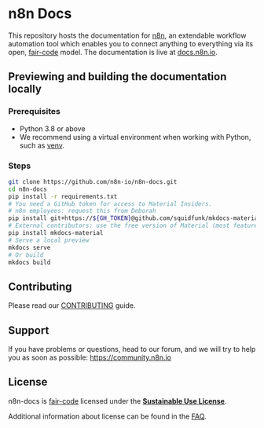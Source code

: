 # n8n Docs

This repository hosts the documentation for [n8n](https://n8n.io/), an extendable workflow automation tool which enables you to connect anything to everything via its open, [fair-code](https://faircode.io/) model. The documentation is live at [docs.n8n.io](https://docs.n8n.io/).


## Previewing and building the documentation locally

### Prerequisites

* Python 3.8 or above
* We recommend using a virtual environment when working with Python, such as [venv](https://docs.python.org/3/tutorial/venv.html).

### Steps

```bash
git clone https://github.com/n8n-io/n8n-docs.git
cd n8n-docs
pip install -r requirements.txt
# You need a GitHub token for access to Material Insiders.
# n8n employees: request this from Deborah
pip install git+https://${GH_TOKEN}@github.com/squidfunk/mkdocs-material-insiders.git
# External contributors: use the free version of Material (most features will still work), or rely on the preview builds on pull requests
pip install mkdocs-material
# Serve a local preview
mkdocs serve
# Or build
mkdocs build
```

## Contributing

Please read our [CONTRIBUTING](CONTRIBUTING.md) guide.


## Support

If you have problems or questions, head to our forum, and we will try to help you as soon as possible: https://community.n8n.io


## License

n8n-docs is [fair-code](http://faircode.io) licensed under the [**Sustainable Use License**](https://github.com/n8n-io/n8n/blob/master/LICENSE.md).

Additional information about license can be found in the [FAQ](https://docs.n8n.io/#/faq?id=license).
